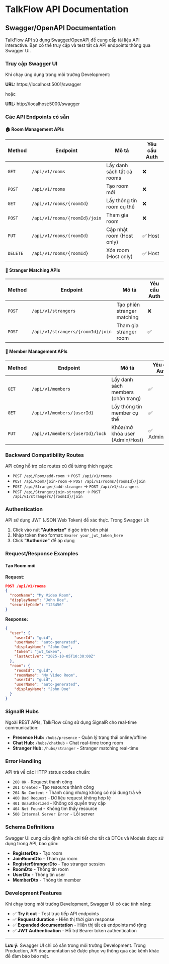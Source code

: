 # TalkFlow API Documentation

## Swagger/OpenAPI Documentation

TalkFlow API sử dụng Swagger/OpenAPI để cung cấp tài liệu API interactive. Bạn có thể truy cập và test tất cả API endpoints thông qua Swagger UI.

### Truy cập Swagger UI

Khi chạy ứng dụng trong môi trường Development:

**URL:** https://localhost:5001/swagger

hoặc

**URL:** http://localhost:5000/swagger

### Các API Endpoints có sẵn

#### 🏠 **Room Management APIs**

| Method   | Endpoint                      | Mô tả                      | Yêu cầu Auth |
| -------- | ----------------------------- | -------------------------- | ------------ |
| `GET`    | `/api/v1/rooms`               | Lấy danh sách tất cả rooms | ❌           |
| `POST`   | `/api/v1/rooms`               | Tạo room mới               | ❌           |
| `GET`    | `/api/v1/rooms/{roomId}`      | Lấy thông tin room cụ thể  | ❌           |
| `POST`   | `/api/v1/rooms/{roomId}/join` | Tham gia room              | ❌           |
| `PUT`    | `/api/v1/rooms/{roomId}`      | Cập nhật room (Host only)  | ✅ Host      |
| `DELETE` | `/api/v1/rooms/{roomId}`      | Xóa room (Host only)       | ✅ Host      |

#### 👥 **Stranger Matching APIs**

| Method | Endpoint                          | Mô tả                       | Yêu cầu Auth |
| ------ | --------------------------------- | --------------------------- | ------------ |
| `POST` | `/api/v1/strangers`               | Tạo phiên stranger matching | ❌           |
| `POST` | `/api/v1/strangers/{roomId}/join` | Tham gia stranger room      | ✅           |

#### 👤 **Member Management APIs**

| Method | Endpoint                        | Mô tả                              | Yêu cầu Auth  |
| ------ | ------------------------------- | ---------------------------------- | ------------- |
| `GET`  | `/api/v1/members`               | Lấy danh sách members (phân trang) | ✅            |
| `GET`  | `/api/v1/members/{userId}`      | Lấy thông tin member cụ thể        | ✅            |
| `PUT`  | `/api/v1/members/{userId}/lock` | Khóa/mở khóa user (Admin/Host)     | ✅ Admin/Host |

### Backward Compatibility Routes

API cũng hỗ trợ các routes cũ để tương thích ngược:

- `POST /api/Room/add-room` → `POST /api/v1/rooms`
- `POST /api/Room/join-room` → `POST /api/v1/rooms/{roomId}/join`
- `POST /api/Stranger/add-stranger` → `POST /api/v1/strangers`
- `POST /api/Stranger/join-stranger` → `POST /api/v1/strangers/{roomId}/join`

### Authentication

API sử dụng JWT (JSON Web Token) để xác thực. Trong Swagger UI:

1. Click vào nút **"Authorize"** ở góc trên bên phải
2. Nhập token theo format: `Bearer your_jwt_token_here`
3. Click **"Authorize"** để áp dụng

### Request/Response Examples

#### Tạo Room mới

**Request:**

```json
POST /api/v1/rooms
{
  "roomName": "My Video Room",
  "displayName": "John Doe",
  "securityCode": "123456"
}
```

**Response:**

```json
{
  "user": {
    "userId": "guid",
    "userName": "auto-generated",
    "displayName": "John Doe",
    "token": "jwt_token",
    "lastActive": "2025-10-05T10:30:00Z"
  },
  "room": {
    "roomId": "guid",
    "roomName": "My Video Room",
    "userId": "guid",
    "userName": "auto-generated",
    "displayName": "John Doe"
  }
}
```

### SignalR Hubs

Ngoài REST APIs, TalkFlow cũng sử dụng SignalR cho real-time communication:

- **Presence Hub:** `/hubs/presence` - Quản lý trạng thái online/offline
- **Chat Hub:** `/hubs/chathub` - Chat real-time trong room
- **Stranger Hub:** `/hubs/stranger` - Stranger matching real-time

### Error Handling

API trả về các HTTP status codes chuẩn:

- `200 OK` - Request thành công
- `201 Created` - Tạo resource thành công
- `204 No Content` - Thành công nhưng không có nội dung trả về
- `400 Bad Request` - Dữ liệu request không hợp lệ
- `401 Unauthorized` - Không có quyền truy cập
- `404 Not Found` - Không tìm thấy resource
- `500 Internal Server Error` - Lỗi server

### Schema Definitions

Swagger UI cung cấp định nghĩa chi tiết cho tất cả DTOs và Models được sử dụng trong API, bao gồm:

- **RegisterDto** - Tạo room
- **JoinRoomDto** - Tham gia room
- **RegisterStrangerDto** - Tạo stranger session
- **RoomDto** - Thông tin room
- **UserDto** - Thông tin user
- **MemberDto** - Thông tin member

### Development Features

Khi chạy trong môi trường Development, Swagger UI có các tính năng:

- ✅ **Try it out** - Test trực tiếp API endpoints
- ✅ **Request duration** - Hiển thị thời gian response
- ✅ **Expanded documentation** - Hiển thị tất cả endpoints mở rộng
- ✅ **JWT Authentication** - Hỗ trợ Bearer token authentication

---

**Lưu ý:** Swagger UI chỉ có sẵn trong môi trường Development. Trong Production, API documentation sẽ được phục vụ thông qua các kênh khác để đảm bảo bảo mật.
